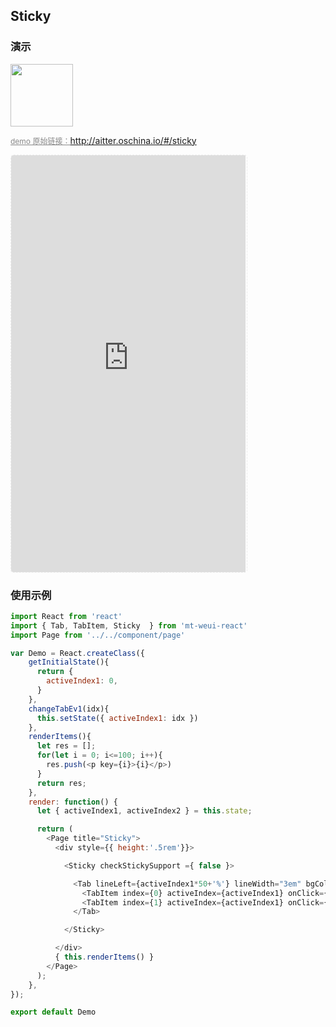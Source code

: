 ## Sticky

### 演示

<img width="100" src="http://qr.topscan.com/api.php?text=http://aitter.oschina.io/#/sticky"/>

<a href="http://aitter.oschina.io/#/sticky" target="_blank" style="font-size:12px;color:#888;">demo 原始链接：http://aitter.oschina.io/#/sticky</a>

<div style="width:377px;height:667px;display:inline-block;border:1px dashed #ececec;border-radius:5px;overflow:hidden;">
  <iframe src="http://aitter.oschina.io/#/sticky" width="375" height="667" border="0" frameborder="0"></iframe>
</div>


### 使用示例

``` javascript
import React from 'react'
import { Tab, TabItem, Sticky  } from 'mt-weui-react'
import Page from '../../component/page'

var Demo = React.createClass({
    getInitialState(){
      return {
        activeIndex1: 0,
      }
    },
    changeTabEv1(idx){
      this.setState({ activeIndex1: idx })
    },
    renderItems(){
      let res = [];
      for(let i = 0; i<=100; i++){
        res.push(<p key={i}>{i}</p>)
      }
      return res;
    },
    render: function() {
      let { activeIndex1, activeIndex2 } = this.state;

      return (
        <Page title="Sticky">
          <div style={{ height:'.5rem'}}>

            <Sticky checkStickySupport ={ false }>

              <Tab lineLeft={activeIndex1*50+'%'} lineWidth="3em" bgColor="#fff">
                <TabItem index={0} activeIndex={activeIndex1} onClick={ this.changeTabEv1 }>已发货</TabItem>
                <TabItem index={1} activeIndex={activeIndex1} onClick={ this.changeTabEv1 }>未发货</TabItem>
              </Tab>

            </Sticky>

          </div>
          { this.renderItems() }
        </Page>
      );
    },
});

export default Demo

```
